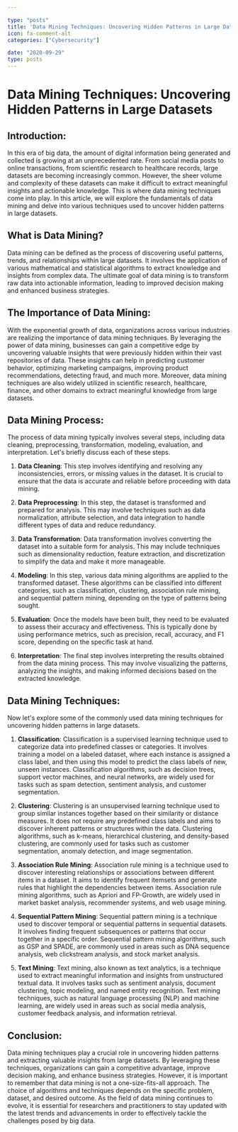 ```yaml
---

type: "posts"
title: 'Data Mining Techniques: Uncovering Hidden Patterns in Large Datasets'
icon: fa-comment-alt
categories: ["Cybersecurity"]

date: "2020-09-29"
type: posts
---
```





# Data Mining Techniques: Uncovering Hidden Patterns in Large Datasets

## Introduction:

In this era of big data, the amount of digital information being generated and collected is growing at an unprecedented rate. From social media posts to online transactions, from scientific research to healthcare records, large datasets are becoming increasingly common. However, the sheer volume and complexity of these datasets can make it difficult to extract meaningful insights and actionable knowledge. This is where data mining techniques come into play. In this article, we will explore the fundamentals of data mining and delve into various techniques used to uncover hidden patterns in large datasets.

## What is Data Mining?

Data mining can be defined as the process of discovering useful patterns, trends, and relationships within large datasets. It involves the application of various mathematical and statistical algorithms to extract knowledge and insights from complex data. The ultimate goal of data mining is to transform raw data into actionable information, leading to improved decision making and enhanced business strategies.

## The Importance of Data Mining:

With the exponential growth of data, organizations across various industries are realizing the importance of data mining techniques. By leveraging the power of data mining, businesses can gain a competitive edge by uncovering valuable insights that were previously hidden within their vast repositories of data. These insights can help in predicting customer behavior, optimizing marketing campaigns, improving product recommendations, detecting fraud, and much more. Moreover, data mining techniques are also widely utilized in scientific research, healthcare, finance, and other domains to extract meaningful knowledge from large datasets.

## Data Mining Process:

The process of data mining typically involves several steps, including data cleaning, preprocessing, transformation, modeling, evaluation, and interpretation. Let's briefly discuss each of these steps.

1. **Data Cleaning**: This step involves identifying and resolving any inconsistencies, errors, or missing values in the dataset. It is crucial to ensure that the data is accurate and reliable before proceeding with data mining.

2. **Data Preprocessing**: In this step, the dataset is transformed and prepared for analysis. This may involve techniques such as data normalization, attribute selection, and data integration to handle different types of data and reduce redundancy.

3. **Data Transformation**: Data transformation involves converting the dataset into a suitable form for analysis. This may include techniques such as dimensionality reduction, feature extraction, and discretization to simplify the data and make it more manageable.

4. **Modeling**: In this step, various data mining algorithms are applied to the transformed dataset. These algorithms can be classified into different categories, such as classification, clustering, association rule mining, and sequential pattern mining, depending on the type of patterns being sought.

5. **Evaluation**: Once the models have been built, they need to be evaluated to assess their accuracy and effectiveness. This is typically done by using performance metrics, such as precision, recall, accuracy, and F1 score, depending on the specific task at hand.

6. **Interpretation**: The final step involves interpreting the results obtained from the data mining process. This may involve visualizing the patterns, analyzing the insights, and making informed decisions based on the extracted knowledge.

## Data Mining Techniques:

Now let's explore some of the commonly used data mining techniques for uncovering hidden patterns in large datasets.

1. **Classification**: Classification is a supervised learning technique used to categorize data into predefined classes or categories. It involves training a model on a labeled dataset, where each instance is assigned a class label, and then using this model to predict the class labels of new, unseen instances. Classification algorithms, such as decision trees, support vector machines, and neural networks, are widely used for tasks such as spam detection, sentiment analysis, and customer segmentation.

2. **Clustering**: Clustering is an unsupervised learning technique used to group similar instances together based on their similarity or distance measures. It does not require any predefined class labels and aims to discover inherent patterns or structures within the data. Clustering algorithms, such as k-means, hierarchical clustering, and density-based clustering, are commonly used for tasks such as customer segmentation, anomaly detection, and image segmentation.

3. **Association Rule Mining**: Association rule mining is a technique used to discover interesting relationships or associations between different items in a dataset. It aims to identify frequent itemsets and generate rules that highlight the dependencies between items. Association rule mining algorithms, such as Apriori and FP-Growth, are widely used in market basket analysis, recommender systems, and web usage mining.

4. **Sequential Pattern Mining**: Sequential pattern mining is a technique used to discover temporal or sequential patterns in sequential datasets. It involves finding frequent subsequences or patterns that occur together in a specific order. Sequential pattern mining algorithms, such as GSP and SPADE, are commonly used in areas such as DNA sequence analysis, web clickstream analysis, and stock market analysis.

5. **Text Mining**: Text mining, also known as text analytics, is a technique used to extract meaningful information and insights from unstructured textual data. It involves tasks such as sentiment analysis, document clustering, topic modeling, and named entity recognition. Text mining techniques, such as natural language processing (NLP) and machine learning, are widely used in areas such as social media analysis, customer feedback analysis, and information retrieval.

## Conclusion:

Data mining techniques play a crucial role in uncovering hidden patterns and extracting valuable insights from large datasets. By leveraging these techniques, organizations can gain a competitive advantage, improve decision making, and enhance business strategies. However, it is important to remember that data mining is not a one-size-fits-all approach. The choice of algorithms and techniques depends on the specific problem, dataset, and desired outcome. As the field of data mining continues to evolve, it is essential for researchers and practitioners to stay updated with the latest trends and advancements in order to effectively tackle the challenges posed by big data.